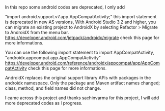 In this repo some android codes are deprecated, I only add

"import android.support.v7.app.AppCompatActivity;" this import statement is deprecated in new AS versions, With Android Studio 3.2 and higher, you can migrate an existing project to AndroidX by selecting Refactor > Migrate to AndroidX from the menu bar. https://developer.android.com/jetpack/androidx/migrate check this page for more informations.

You can use the following import statement to import AppCompatActivity, "androidx.appcompat.app.AppCompatActivity" https://developer.android.com/reference/androidx/appcompat/app/AppCompatActivity check this page for more informations.

AndroidX replaces the original support library APIs with packages in the androidx namespace. Only the package and Maven artifact names changed; class, method, and field names did not change.

I came across this project and thanks sachinvarma for this project, I will add more deprecated codes as I progress.
